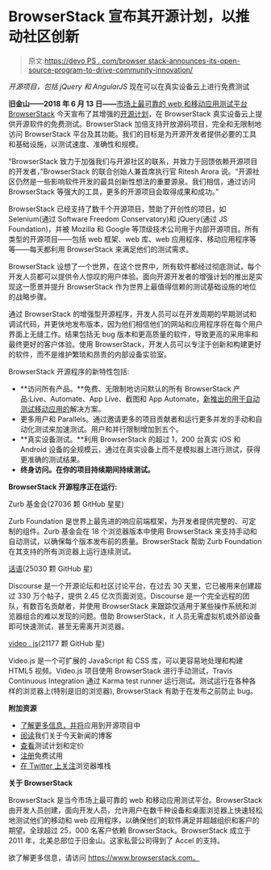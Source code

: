 # BrowserStack 宣布其开源计划，以推动社区创新

> 原文:[https://devo PS . com/browser stack-announces-its-open-source-program-to-drive-community-innovation/](https://devops.com/browserstack-announces-its-open-source-program-to-drive-community-innovation/)

*开源项目，包括 jQuery 和 AngularJS* 现在可以在真实设备云上进行免费测试

**旧金山——2018 年 6 月 13 日——**[市场上最可靠的 web 和移动应用测试平台 BrowserStack](https://www.browserstack.com/) 今天宣布了其增强的[开源计划](https://www.browserstack.com/open-source)，在 BrowserStack 真实设备云上提供开源软件的免费测试。BrowserStack 加倍支持开放源码项目，完全和无限制地访问 BrowserStack 平台及其功能。我们的目标是为开源开发者提供必要的工具和基础设施，以测试速度、准确性和规模。

“BrowserStack 致力于加强我们与开源社区的联系，并致力于回馈依赖开源项目的开发者，”BrowserStack 的联合创始人兼首席执行官 Ritesh Arora 说。“开源社区仍然是一些影响软件开发的最具创新性想法的重要源泉。我们相信，通过访问 BrowserStack 等强大的工具，更多的开源项目会取得成果和成功。”

BrowserStack 已经支持了数千个开源项目，赞助了开创性的项目，如 Selenium(通过 Software Freedom Conservatory)和 jQuery(通过 JS Foundation)，并被 Mozilla 和 Google 等顶级技术公司用于内部开源项目。所有类型的开源项目——包括 web 框架、web 库、web 应用程序、移动应用程序等等——每天都利用 BrowserStack 来满足他们的测试需求。

BrowserStack 设想了一个世界，在这个世界中，所有软件都经过彻底测试，每个开发人员都可以提供令人惊叹的用户体验。面向开源开发者的增强计划的推出是实现这一愿景并提升 BrowserStack 作为世界上最值得信赖的测试基础设施的地位的战略步骤。

通过 BrowserStack 的增强型开源程序，开发人员可以在开发周期的早期测试和调试代码，并更快地发布版本，因为他们相信他们的网站和应用程序将在每个用户界面上无缝工作。结果包括无 bug 版本和更高质量的软件，导致更高的采用率和最终更好的客户体验。使用 BrowserStack，开发人员可以专注于创新和构建更好的软件，而不是维护繁琐和昂贵的内部设备实验室。

BrowserStack 开源程序的新特性包括:

*   **访问所有产品。**免费、无限制地访问默认的所有 BrowserStack 产品:Live、Automate、App Live、截图和 App Automate，[新推出的用于自动测试移动应用的](https://www.browserstack.com/press/browserStack-introduces-app-automate-mobile-application-testing)解决方案。
*   更多用户和 Parallels。通过邀请更多的项目贡献者和运行更多并发的手动和自动化测试来加速测试。用户和并行限制增加到五个。
*   **真实设备测试。**利用 BrowserStack 的超过 1，200 台真实 iOS 和 Android 设备的全规模云，通过在真实设备上而不是模拟器上进行测试，获得更准确的测试结果。
*   **终身访问。在你的项目持续期间持续测试。**

**BrowserStack 开源程序正在运行:**

Zurb 基金会(27036 颗 GitHub 星星)

Zurb Foundation 是世界上最先进的响应前端框架，为开发者提供完整的、可定制的组件。Zurb 基金会在 18 个浏览器版本中使用 BrowserStack 来支持手动和自动测试，以确保每个版本发布前的质量。BrowserStack 帮助 Zurb Foundation 在其支持的所有浏览器上运行连续测试。

[话语](https://www.discourse.org/)(25030 颗 GitHub 星)

Discourse 是一个开源论坛和社区讨论平台，在过去 30 天里，它已被用来创建超过 330 万个帖子，提供 2.45 亿次页面浏览。Discourse 是一个完全远程的团队，有数百名贡献者，并使用 BrowserStack 来跟踪仅适用于某些操作系统和浏览器组合的难以发现的问题。借助 BrowserStack，it 人员无需虚拟机或外部设备即可快速测试，甚至无需离开浏览器。

[video . js](http://www2.videojs.com/)(21177 颗 GitHub 星)

Video.js 是一个可扩展的 JavaScript 和 CSS 库，可以更容易地处理和构建 HTML5 视频。Video.js 项目使用 BrowserStack 进行手动测试，Travis Continuous Integration 通过 Karma test runner 运行测试。测试运行在各种各样的浏览器上(特别是旧的浏览器), BrowserStack 有助于在发布之前防止 bug。

**附加资源**

*   [了解更多信息，并将](https://www.browserstack.com/open-source)应用到开源项目中
*   [阅读](https://www.browserstack.com/blog/supporting-open-source-to-drive-community-innovation)我们关于今天新闻的博客
*   [查看](https://www.browserstack.com/pricing)测试计划和定价
*   [注册](https://www.browserstack.com/users/sign_up)免费试用
*   [在 Twitter 上关注](https://twitter.com/browserstack)浏览器堆栈

**关于 BrowserStack**

BrowserStack 是当今市场上最可靠的 web 和移动应用测试平台。BrowserStack 由开发人员创建，面向开发人员，允许用户在数千种设备和桌面浏览器上快速轻松地测试他们的移动和 web 应用程序，以确保他们的软件满足并超越组织和客户的期望。全球超过 25，000 名客户依赖 BrowserStack。BrowserStack 成立于 2011 年，北美总部位于旧金山。这家私营公司得到了 Accel 的支持。

欲了解更多信息，请访问 https://www.browserstack.com。